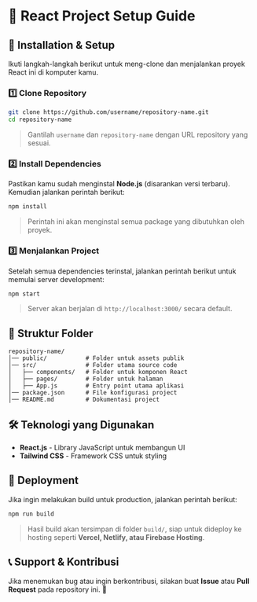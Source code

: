 # 📌 React Project Setup Guide

## 🚀 Installation & Setup

Ikuti langkah-langkah berikut untuk meng-clone dan menjalankan proyek React ini di komputer kamu.

### 1️⃣ Clone Repository
```bash
git clone https://github.com/username/repository-name.git
cd repository-name
```
> Gantilah `username` dan `repository-name` dengan URL repository yang sesuai.

### 2️⃣ Install Dependencies
Pastikan kamu sudah menginstal **Node.js** (disarankan versi terbaru). Kemudian jalankan perintah berikut:
```bash
npm install
```
> Perintah ini akan menginstal semua package yang dibutuhkan oleh proyek.

### 3️⃣ Menjalankan Project
Setelah semua dependencies terinstal, jalankan perintah berikut untuk memulai server development:
```bash
npm start
```
> Server akan berjalan di `http://localhost:3000/` secara default.

## 📂 Struktur Folder
```
repository-name/
│── public/           # Folder untuk assets publik
│── src/              # Folder utama source code
│   ├── components/   # Folder untuk komponen React
│   ├── pages/        # Folder untuk halaman
│   ├── App.js        # Entry point utama aplikasi
│── package.json      # File konfigurasi project
│── README.md         # Dokumentasi project
```

## 🛠 Teknologi yang Digunakan
- **React.js** - Library JavaScript untuk membangun UI
- **Tailwind CSS** - Framework CSS untuk styling

## 🎯 Deployment
Jika ingin melakukan build untuk production, jalankan perintah berikut:
```bash
npm run build
```
> Hasil build akan tersimpan di folder `build/`, siap untuk dideploy ke hosting seperti **Vercel, Netlify, atau Firebase Hosting**.

## 📞 Support & Kontribusi
Jika menemukan bug atau ingin berkontribusi, silakan buat **Issue** atau **Pull Request** pada repository ini. 🚀

